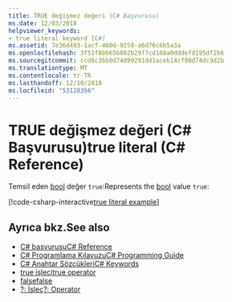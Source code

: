 ```yaml
---
title: TRUE değişmez değeri (C# Başvurusu)
ms.date: 12/03/2018
helpviewer_keywords:
- true literal keyword [C#]
ms.assetid: 7e36d493-1acf-460d-9258-a6d76c6b5a3a
ms.openlocfilehash: 3f51f8bb65b882b29f7cd168a0dddefd195df2b6
ms.sourcegitcommit: ccd8c36b0d74d99291d41aceb14cf98d74dc9d2b
ms.translationtype: MT
ms.contentlocale: tr-TR
ms.lasthandoff: 12/10/2018
ms.locfileid: "53128356"
---
```

# <a name="true-literal-c-reference"></a><span data-ttu-id="0aa77-102">TRUE değişmez değeri (C# Başvurusu)</span><span class="sxs-lookup"><span data-stu-id="0aa77-102">true literal (C# Reference)</span></span>

<span data-ttu-id="0aa77-103">Temsil eden [bool](bool.md) değer `true`:</span><span class="sxs-lookup"><span data-stu-id="0aa77-103">Represents the [bool](bool.md) value `true`:</span></span>

[!code-csharp-interactive[true literal example](~/samples/snippets/csharp/keywords/TrueFalseLiteralsExamples.cs#TrueLiteral)]

## <a name="see-also"></a><span data-ttu-id="0aa77-104">Ayrıca bkz.</span><span class="sxs-lookup"><span data-stu-id="0aa77-104">See also</span></span>

- [<span data-ttu-id="0aa77-105">C# başvurusu</span><span class="sxs-lookup"><span data-stu-id="0aa77-105">C# Reference</span></span>](../index.md)
- [<span data-ttu-id="0aa77-106">C# Programlama Kılavuzu</span><span class="sxs-lookup"><span data-stu-id="0aa77-106">C# Programming Guide</span></span>](../../programming-guide/index.md)
- [<span data-ttu-id="0aa77-107">C# Anahtar Sözcükleri</span><span class="sxs-lookup"><span data-stu-id="0aa77-107">C# Keywords</span></span>](index.md)
- [<span data-ttu-id="0aa77-108">true işleci</span><span class="sxs-lookup"><span data-stu-id="0aa77-108">true operator</span></span>](true-operator.md)
- [<span data-ttu-id="0aa77-109">false</span><span class="sxs-lookup"><span data-stu-id="0aa77-109">false</span></span>](false.md)
- [<span data-ttu-id="0aa77-110">?: İşleç</span><span class="sxs-lookup"><span data-stu-id="0aa77-110">?: Operator</span></span>](../operators/conditional-operator.md)
